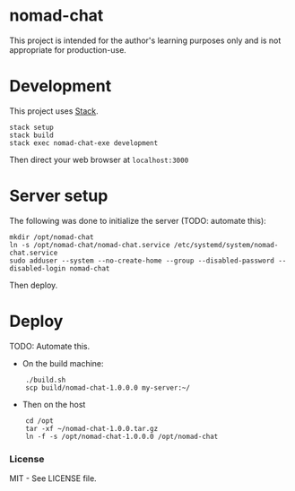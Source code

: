# nomad-chat

This project is intended for the author's learning purposes only and is not appropriate for production-use.

Development
===========

This project uses [Stack](https://www.haskellstack.org/).

```
stack setup
stack build
stack exec nomad-chat-exe development
```

Then direct your web browser at `localhost:3000`

Server setup
============

The following was done to initialize the server (TODO: automate this):

    mkdir /opt/nomad-chat
    ln -s /opt/nomad-chat/nomad-chat.service /etc/systemd/system/nomad-chat.service
    sudo adduser --system --no-create-home --group --disabled-password --disabled-login nomad-chat

Then deploy.
 
Deploy
======

TODO: Automate this.

* On the build machine:
```
    ./build.sh
    scp build/nomad-chat-1.0.0.0 my-server:~/
```

* Then on the host
```
    cd /opt
    tar -xf ~/nomad-chat-1.0.0.tar.gz
    ln -f -s /opt/nomad-chat-1.0.0.0 /opt/nomad-chat
```

### License

MIT - See LICENSE file.
